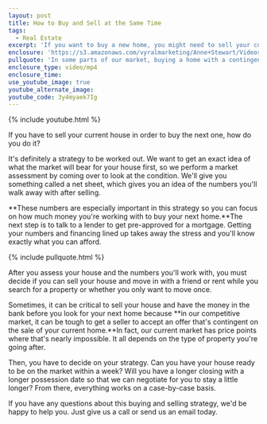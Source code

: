 ```yaml
---
layout: post
title: How to Buy and Sell at the Same Time
tags:
  - Real Estate
excerpt: 'If you want to buy a new home, you might need to sell your current home first to make it work. If you choose this route, there are a few key steps you need to touch to be successful.'
enclosure: 'https://s3.amazonaws.com/vyralmarketing/Anne+Stewart/Videos/2017/How+to+Buy+and+Sell+at+the+Same+Time+-+Oregon+Real+Estate+Agent.mp4'
pullquote: 'In some parts of our market, buying a home with a contingent offer is nearly impossible.'
enclosure_type: video/mp4
enclosure_time:
use_youtube_image: true
youtube_alternate_image:
youtube_code: 3y4myaek7Ig
---
```



{% include youtube.html %}

If you have to sell your current house in order to buy the next one, how do you do it?

It's definitely a strategy to be worked out. We want to get an exact idea of what the market will bear for your house first, so we perform a market assessment by coming over to look at the condition. We'll give you something called a net sheet, which gives you an idea of the numbers you'll walk away with after selling.&nbsp;

**These numbers are especially important in this strategy so you can focus on how much money you're working with to buy your next home.**The next step is to talk to a lender to get pre-approved for a mortgage. Getting your numbers and financing lined up takes away the stress and you'll know exactly what you can afford.

{% include pullquote.html %}

After you assess your house and the numbers you'll work with, you must decide if you can sell your house and move in with a friend or rent while you search for a property or whether you only want to move once.&nbsp;

Sometimes, it can be critical to sell your house and have the money in the bank before you look for your next home because **in our competitive market, it can be tough to get a seller to accept an offer that's contingent on the sale of your current home.**In fact, our current market has price points where that's nearly impossible. It all depends on the type of property you're going after.&nbsp;

Then, you have to decide on your strategy. Can you have your house ready to be on the market within a week? Will you have a longer closing with a longer possession date so that we can negotiate for you to stay a little longer? From there, everything works on a case-by-case basis.

If you have any questions about this buying and selling strategy, we'd be happy to help you. Just give us a call or send us an email today.
<br>&nbsp;